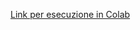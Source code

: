 [Link per esecuzione in Colab](https://colab.research.google.com/drive/1UC62P846nFO8KtU-PMb5T-JkkOPJNcf8?usp=sharing)

